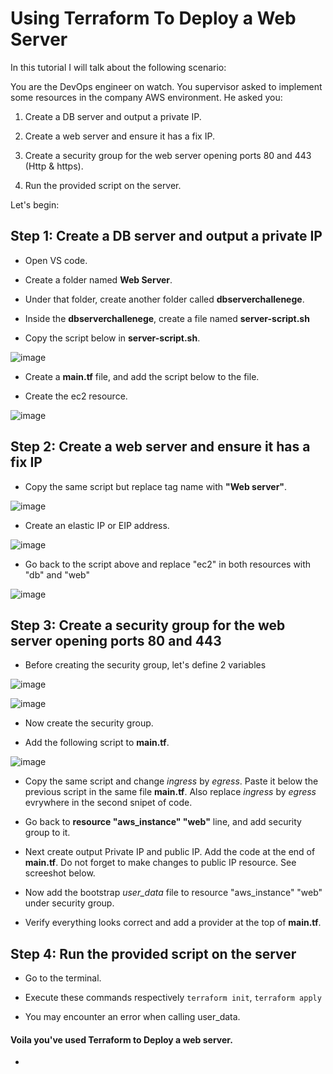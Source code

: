 # Using Terraform To Deploy a Web Server

In this tutorial I will talk about the following scenario:

You are the DevOps engineer on watch. You supervisor asked to implement some resources in the company AWS environment. He asked you: 

1) Create a DB server and output a private IP.
   
2) Create a web server and ensure it has a fix IP.

3) Create a security group for the web server opening ports 80 and 443 (Http & https).

4) Run the provided script on the server. 


Let's begin:

## Step 1: Create a DB server and output a private IP

- Open VS code.

- Create a folder named **Web Server**. 

- Under that folder, create another folder called **dbserverchallenege**.

- Inside the **dbserverchallenege**, create a file named **server-script.sh**

- Copy the script below in **server-script.sh**. 


![image](https://github.com/djcloudking/terraform-challenges/assets/122766532/80bfcb77-a4d6-498a-bf8a-d0561cb3f17a)


- Create a **main.tf** file, and add the script below to the file.

- Create the ec2 resource.


![image](https://github.com/djcloudking/terraform-challenges/assets/122766532/cd0fa240-3d7e-4aaf-beed-4ece6c066c0a)


## Step 2: Create a web server and ensure it has a fix IP

- Copy the same script but replace tag name with **"Web server"**.


![image](https://github.com/djcloudking/terraform-challenges/assets/122766532/a6811b7c-e94e-41c1-9f1f-25098297b878)


- Create an elastic IP or EIP address. 


![image](https://github.com/djcloudking/terraform-challenges/assets/122766532/8a8746a3-3d0c-4827-bebb-a8e60e95d7fb)


- Go back to the script above and replace "ec2" in both resources with "db" and "web"

![image](https://github.com/djcloudking/terraform-challenges/assets/122766532/016aee13-44a9-4601-ba47-33bc6a95f380)


## Step 3: Create a security group for the web server opening ports 80 and 443

- Before creating the security group, let's define 2 variables


![image](https://github.com/djcloudking/terraform-challenges/assets/122766532/af0b4530-deca-4fc6-8275-646086dd3f88)

![image](https://github.com/djcloudking/terraform-challenges/assets/122766532/508d7b3c-f14e-4414-912f-db7fa3c9d449)


- Now create the security group.

- Add the following script to **main.tf**.


![image](https://github.com/djcloudking/terraform-challenges/assets/122766532/3500a95a-f9c5-48bd-a487-893b0a10d4cb)



- Copy the same script and change *ingress* by *egress*. Paste it below the previous script in the same file **main.tf**. Also replace *ingress* by *egress* evrywhere in the second snipet of code.

- Go back to **resource "aws_instance" "web"** line, and add security group to it. 

- Next create output Private IP and public IP. Add the code at the end of **main.tf**. Do not forget to make changes to public IP resource. See screeshot below. 

- Now add the bootstrap *user_data* file to resource "aws_instance" "web" under security group.

- Verify everything looks correct and add a provider at the top of **main.tf**. 


## Step 4: Run the provided script on the server

- Go to the terminal. 

- Execute these commands respectively `terraform init`, `terraform apply`

- You may encounter an error when calling user_data. 


#### Voila you've used Terraform to Deploy a web server. 


- 
